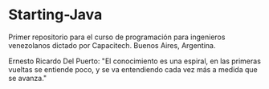# Starting-Java
Primer repositorio para el curso de programación para ingenieros venezolanos dictado por Capacitech. Buenos Aires, Argentina.

Ernesto Ricardo Del Puerto: "El conocimiento es una espiral, en las primeras vueltas se entiende poco, y se va entendiendo cada vez más a medida que se avanza."
